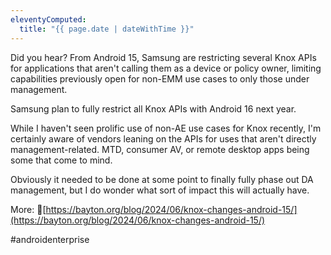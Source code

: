 ```yaml
---
eleventyComputed:
  title: "{{ page.date | dateWithTime }}"
---
```


Did you hear? From Android 15, Samsung are restricting several Knox APIs for applications that aren't calling them as a device or policy owner, limiting capabilities previously open for non-EMM use cases to only those under management.

Samsung plan to fully restrict all Knox APIs with Android 16 next year. 

While I haven't seen prolific use of non-AE use cases for Knox recently, I'm certainly aware of vendors leaning on the APIs for uses that aren't directly management-related. MTD, consumer AV, or remote desktop apps being some that come to mind.

Obviously it needed to be done at some point to finally fully phase out DA management, but I do wonder what sort of impact this will actually have.

More: 🔗[https://bayton.org/blog/2024/06/knox-changes-android-15/](https://bayton.org/blog/2024/06/knox-changes-android-15/)

#androidenterprise